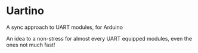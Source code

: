 # Uartino
A sync approach to UART modules, for Arduino

An idea to a non-stress for almost every UART equipped modules, even the ones not much fast!
